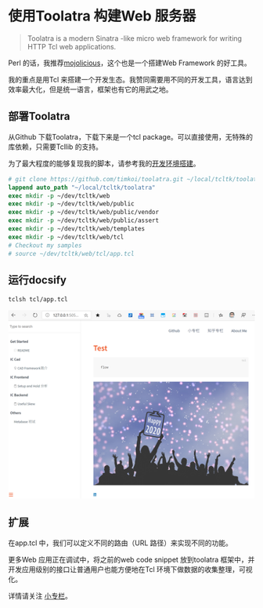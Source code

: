 # 使用Toolatra 构建Web 服务器

> Toolatra is a modern Sinatra -like micro web framework for writing HTTP Tcl web applications.

Perl 的话，我推荐[mojolicious](https://www.mojolicious.org/)，这个也是一个搭建Web Framework 的好工具。

我的重点是用Tcl 来搭建一个开发生态。我赞同需要用不同的开发工具，语言达到效率最大化，但是统一语言，框架也有它的用武之地。

## 部署Toolatra

从Github 下载Toolatra，下载下来是一个tcl package。可以直接使用，无特殊的库依赖，只需要Tcllib 的支持。

为了最大程度的能够复现我的脚本，请参考我的[开发环境搭建](other/devenv.md)。

```tcl
# git clone https://github.com/timkoi/toolatra.git ~/local/tcltk/toolatra
lappend auto_path "~/local/tcltk/toolatra"
exec mkdir -p ~/dev/tcltk/web
exec mkdir -p ~/dev/tcltk/web/public
exec mkdir -p ~/dev/tcltk/web/public/vendor
exec mkdir -p ~/dev/tcltk/web/public/assert
exec mkdir -p ~/dev/tcltk/web/templates
exec mkdir -p ~/dev/tcltk/web/tcl
# Checkout my samples
# source ~/dev/tcltk/web/tcl/app.tcl
```

## 运行docsify

```sh
tclsh tcl/app.tcl
```

![show docsify](use_toolatra_1.png)

## 扩展

在app.tcl 中，我们可以定义不同的路由（URL 路径）来实现不同的功能。

更多Web 应用正在调试中，将之前的web code snippet 放到toolatra 框架中，并开发应用级别的接口让普通用户也能方便地在Tcl 环境下做数据的收集整理，可视化。

详情请关注 [小专栏](https://xiaozhuanlan.com/icsteve)。